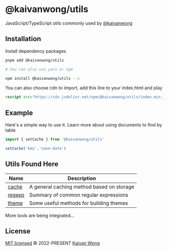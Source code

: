 # @kaivanwong/utils

JavaScript/TypeScript utils commonly used by [@kaivanwong](https://github.com/kaivanwong)

## Installation

Install dependency packages

```sh
pnpm add @kaivanwong/utils

# You can also use yarn or npm

npm install @kaivanwong/utils --s
```

You can also choose cdn to import, add this line to your index.html and play

```html
<script src="https://cdn.jsdelivr.net/npm/@kaivanwong/utils/index.min.js"></script>
```

## Example

Here's a simple way to use it. Learn more about using documents to find by table

```javascript
import { setCache } from '@kaivanwong/utils'

setCache('key','save-data')
```

## Utils Found Here

| Name                     | Description                               |
| ------------------------ | ----------------------------------------- |
| [cache](docs/cache.md)   | A general caching method based on storage |
| [regexp](docs/regexp.md) | Summary of common regular expressions     |
| [theme](docs/theme.md)   | Some useful methods for building themes   |

More tools are being integrated...

## License

[MIT licensed](./LICENSE) © 2022-PRESENT [Kaivan Wong](https://github.com/kaivanwong)
